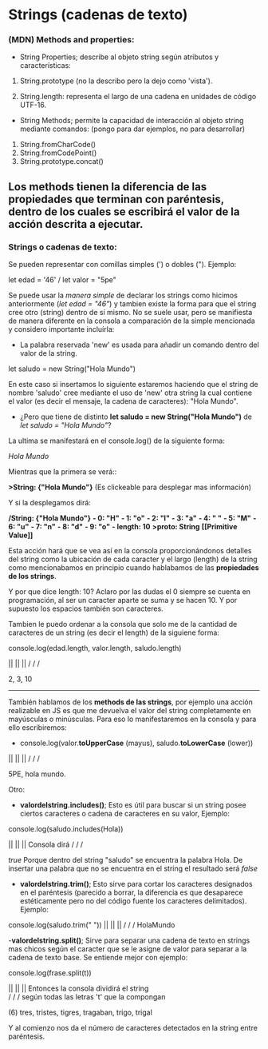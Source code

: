 # Strings (cadenas de texto)

### (MDN) Methods and properties:
<!-- Existe una pagina denominada Mozilla Development Network (MDN) la cual da información de la sintaxis y comandos de JS, de allí saqué la infomación que escribiré a continuación. -->


- String Properties; describe al objeto string según atributos y características:

1. String.prototype (no la describo pero la dejo como 'vista').

2. String.length: representa el largo de una cadena en unidades de código UTF-16. 

- String Methods; permite la capacidad de interacción al objeto string mediante comandos:
(pongo para dar ejemplos, no para desarrollar)

1. String.fromCharCode()
2. String.fromCodePoint()
3. String.prototype.concat()

Los methods tienen la diferencia de las propiedades que terminan con paréntesis, dentro de los cuales se escribirá el valor de la acción descrita a ejecutar.
-------------------------------------------------------------------------------------------------------------------------
### Strings o cadenas de texto:

Se pueden representar con comillas simples (') o dobles ("). Ejemplo:

let edad = '46'  /  let valor = "5pe"

<!-- Se puede usar el comando console.log para manifestar en la consola del navegador de la página. Ejemplo:
console.log(edad + valor) y lo que ocurrirá es que en la consola se nos mostrará la concatenación de los strings declarados anteriormene. 
También puedo hacer: console.log(edad,valor)
Esto no concatenará los strings pero los pondrá en el mismo renglón separados por comas.
Esto esta ejemplificado con strings pero se pueden hacer mas cosas con console.log() -->

Se puede usar la *manera simple* de declarar los strings como hicimos anteriormente (*let edad = "46"*) y tambien existe la forma para que el string cree otro (string) dentro de sí mismo. No se suele usar, pero se manifiesta de manera diferente en la consola a comparación de la simple mencionada y considero importante incluírla:

- La palabra reservada 'new' es usada para añadir un comando dentro del valor de la string.

let saludo = new String("Hola Mundo")

En este caso si insertamos lo siguiente estaremos haciendo que el string de nombre 'saludo' cree mediante el uso de 'new' otra string la cual contiene el valor (es decir el mensaje, la cadena de caracteres): "Hola Mundo".

- ¿Pero que tiene de distinto **let saludo = new String("Hola Mundo")**
de
*let saludo = "Hola Mundo"*?

La ultima se manifestará en el console.log() de la siguiente forma:

*Hola Mundo*

Mientras que la primera se verá::

**>String: {"Hola Mundo"}** (Es clickeable para desplegar mas información)

Y si la desplegamos dirá:

**\/String: {"Hola Mundo"}**
**- 0: "H"**
**- 1: "o"**
**- 2: "l"**
**- 3: "a"**
**- 4: " "**
**- 5: "M"**
**- 6: "u"**
**- 7: "n"**
**- 8: "d"**
**- 9: "o"**
**- length: 10**
**>__proto__: String**
**[[Primitive Value]]**

Esta acción hará que se vea así en la consola proporcionándonos detalles del string como la ubicación de cada caracter y el largo (length) de la string como mencionabamos en principio cuando hablabamos de las **propiedades de los strings**.

Y por que dice length: 10? Aclaro por las dudas el 0 siempre se cuenta en programación, al ser un caracter aparte se suma y se hacen 10. Y por supuesto los espacios también son caracteres.

Tambien le puedo ordenar a la consola que solo me de la cantidad de caracteres de un string (es decir el length) de la siguiene forma:

console.log(edad.length, valor.length, saludo.length)

|| || ||
\/ \/ \/

2, 3, 10

----------------------------------------------------------

También hablamos de los **methods de las strings**, por ejemplo una acción realizable en JS es que me devuelva el valor del string completamente en mayúsculas  o minúsculas. Para eso lo manifestaremos en la consola y para ello escribiremos:

- console.log(valor.**toUpperCase** (mayus), saludo.**toLowerCase** (lower))

|| || ||
\/ \/ \/

5PE, hola mundo. 

Otro: 

- **valordelstring.includes()**; Esto es útil para buscar si un string posee ciertos caracteres o cadena de caracteres en su valor, Ejemplo:

console.log(saludo.includes(Hola))

|| || ||  Consola dirá
\/ \/ \/

*true*
Porque dentro del string "saludo" se encuentra la palabra Hola.
De insertar una palabra que no se encuentra en el string el resultado será *false*

- **valordelstring.trim()**; Esto sirve para cortar los caracteres designados en el paréntesis (parecido a borrar, la diferencia es que desaparece estéticamente pero no del código fuente los caracteres delimitados). Ejemplo:

console.log(saludo.trim(" "))
|| || || 
\/ \/ \/
HolaMundo

-**valordelstring.split()**; Sirve para separar una cadena de texto en strings mas chicos según el caracter que se le asigne de valor para separar a la cadena de texto base. Se entiende mejor con ejemplo:
<!-- Para este method voy a usar un nuevo string.
let frase = tres tristes tigres tragaban trigo en un trigal-->

console.log(frase.split(t))

|| || || Entonces la consola dividirá el string  
\/ \/ \/ según todas las letras 't' que la compongan

(6) tres, tristes, tigres, tragaban, trigo, trigal

Y al comienzo nos da el número de caracteres detectados en la string entre paréntesis.


